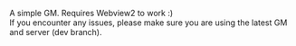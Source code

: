 A simple GM. Requires Webview2 to work :)  
If you encounter any issues, please make sure you are using the latest GM and server (dev branch).
